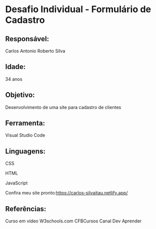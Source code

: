 # Desafio Individual - Formulário de Cadastro

## Responsável:

Carlos Antonio Roberto Silva

## Idade:

34 anos

## Objetivo:

Desenvolvimento de uma site para cadastro de clientes

## Ferramenta:

Visual Studio Code

## Linguagens:

CSS

HTML

JavaScript

Confira meu site pronto:https://carlos-silvaitau.netlify.app/


## Referências:

Curso em video
W3schools.com
CFBCursos
Canal Dev Aprender

